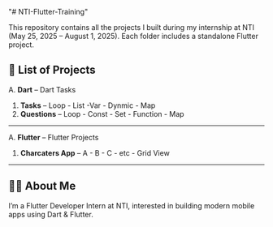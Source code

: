 "# NTI-Flutter-Training" 

This repository contains all the projects I built during my internship at NTI (May 25, 2025 – August 1, 2025). Each folder includes a standalone Flutter project.

## 📁 List of Projects

A. **Dart** – Dart Tasks
1. **Tasks** – Loop - List -Var - Dynmic - Map
2. **Questions** – Loop - Const - Set - Function - Map

---

A. **Flutter** – Flutter Projects
1. **Charcaters App** – A - B - C - etc - Grid View 

---

## 🧑‍💻 About Me

I’m a Flutter Developer Intern at NTI, interested in building modern mobile apps using Dart & Flutter.

